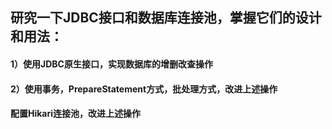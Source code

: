 ## 研究一下JDBC接口和数据库连接池，掌握它们的设计和用法：
#### 1）使用JDBC原生接口，实现数据库的增删改查操作

#### 2）使用事务，PrepareStatement方式，批处理方式，改进上述操作

#### 配置Hikari连接池，改进上述操作

